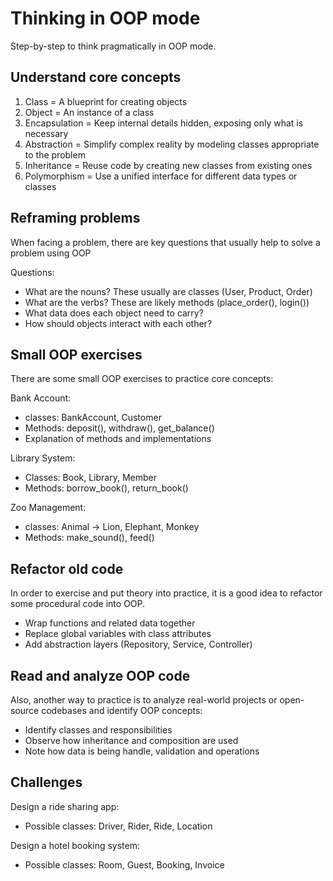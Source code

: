 # Thinking in OOP mode

Step-by-step to think pragmatically in OOP mode.

## Understand core concepts

1. Class = A blueprint for creating objects
2. Object = An instance of a class
3. Encapsulation = Keep internal details hidden, exposing only what is necessary
4. Abstraction = Simplify complex reality by modeling classes appropriate to the problem
5. Inheritance = Reuse code by creating new classes from existing ones
6. Polymorphism = Use a unified interface for different data types or classes

## Reframing problems

When facing a problem, there are key questions that usually help to solve a problem using OOP

Questions:

- What are the nouns? These usually are classes (User, Product, Order)
- What are the verbs? These are likely methods (place_order(), login())
- What data does each object need to carry?
- How should objects interact with each other?

## Small OOP exercises

There are some small OOP exercises to practice core concepts:

Bank Account:

- classes: BankAccount, Customer
- Methods: deposit(), withdraw(), get_balance()
- Explanation of methods and implementations

Library System:

- Classes: Book, Library, Member
- Methods: borrow_book(), return_book()

Zoo Management:

- classes: Animal -> Lion, Elephant, Monkey
- Methods: make_sound(), feed()

## Refactor old code

In order to exercise and put theory into practice, it is a good idea to refactor some procedural code into OOP.

- Wrap functions and related data together
- Replace global variables with class attributes
- Add abstraction layers (Repository, Service, Controller)

## Read and analyze OOP code

Also, another way to practice is to analyze real-world projects or open-source codebases and identify OOP concepts:

- Identify classes and responsibilities
- Observe how inheritance and composition are used
- Note how data is being handle, validation and operations

## Challenges

Design a ride sharing app:

- Possible classes: Driver, Rider, Ride, Location

Design a hotel booking system:

- Possible classes: Room, Guest, Booking, Invoice